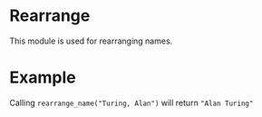 Rearrange
=========
This module is used for rearranging names.

# Example

Calling `rearrange_name("Turing, Alan")` will return `"Alan Turing"`
